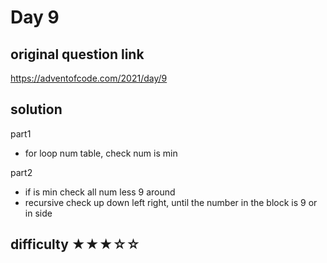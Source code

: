 # Day 9

## original question link

<https://adventofcode.com/2021/day/9>

## solution

part1 
- for loop num table, check num is min

part2 
- if is min check all num less 9 around
- recursive check up down left right, until the number in the block is 9 or in side

## difficulty  ★★★☆☆
